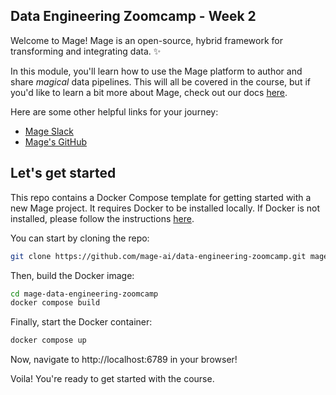 ## Data Engineering Zoomcamp - Week 2

Welcome to Mage! Mage is an open-source, hybrid framework for transforming and integrating data. ✨

In this module, you'll learn how to use the Mage platform to author and share _magical_ data pipelines. This will all be covered in the course, but if you'd like to learn a bit more about Mage, check out our docs [here](https://docs.mage.ai/introduction/overview). 

Here are some other helpful links for your journey:

- [Mage Slack](https://www.mage.ai/chat)
- [Mage's GitHub](https://github.com/mage-ai/mage-ai)

## Let's get started

This repo contains a Docker Compose template for getting started with a new Mage project. It requires Docker to be installed locally. If Docker is not installed, please follow the instructions [here](https://docs.docker.com/get-docker/). 

You can start by cloning the repo:

```bash
git clone https://github.com/mage-ai/data-engineering-zoomcamp.git mage-data-engineering-zoomcamp
```

Then, build the Docker image:

```bash
cd mage-data-engineering-zoomcamp
docker compose build
```

Finally, start the Docker container:

```bash
docker compose up
```

Now, navigate to http://localhost:6789 in your browser!

Voila! You're ready to get started with the course. 